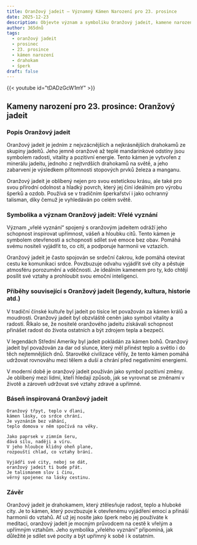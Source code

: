```yaml
---
title: Oranžový jadeit – Významný Kámen Narození pro 23. prosince
date: 2025-12-23
description: Objevte význam a symboliku Oranžový jadeit, kamene narození pro 23. prosince, který symbolizuje Vřelé vyznání. Přečtěte si legendy a inspirující příběhy.
author: 365dnů
tags:
  - oranžový jadeit
  - prosinec
  - 23. prosince
  - kámen narození
  - drahokam
  - šperk
draft: false
---
```


{{< youtube id="tDADzGcW1mY" >}}

## Kameny narození pro 23. prosince: Oranžový jadeit

### Popis Oranžový jadeit

Oranžový jadeit je jedním z nejvzácnějších a nejkrásnějších drahokamů ze skupiny jadeitů. Jeho jemně oranžové až teplé mandarinkové odstíny jsou symbolem radosti, vitality a pozitivní energie. Tento kámen je vytvořen z minerálu jadeitu, jednoho z nejtvrdších drahokamů na světě, a jeho zabarvení je výsledkem přítomnosti stopových prvků železa a manganu.

Oranžový jadeit je oblíbený nejen pro svou estetickou krásu, ale také pro svou přírodní odolnost a hladký povrch, který jej činí ideálním pro výrobu šperků a ozdob. Používá se v tradičním šperkařství i jako ochranný talisman, díky čemuž je vyhledáván po celém světě.

### Symbolika a význam Oranžový jadeit: Vřelé vyznání

Význam „vřelé vyznání“ spojený s oranžovým jadeitem odráží jeho schopnost inspirovat upřímnost, vášeň a hloubku citů. Tento kámen je symbolem otevřenosti a schopnosti sdílet své emoce bez obav. Pomáhá svému nositeli vyjádřit to, co cítí, a podporuje harmonii ve vztazích.

Oranžový jadeit je často spojován se srdeční čakrou, kde pomáhá otevírat cestu ke komunikaci srdce. Povzbuzuje odvahu vyjádřit své city a pěstuje atmosféru porozumění a vděčnosti. Je ideálním kamenem pro ty, kdo chtějí posílit své vztahy a prohloubit svou emoční inteligenci.

### Příběhy související s Oranžový jadeit (legendy, kultura, historie atd.)

V tradiční čínské kultuře byl jadeit po tisíce let považován za kámen králů a moudrosti. Oranžový jadeit byl obzvláště ceněn jako symbol vitality a radosti. Říkalo se, že nositelé oranžového jadeitu získávali schopnost přinášet radost do života ostatních a být zdrojem tepla a bezpečí.

V legendách Střední Ameriky byl jadeit pokládán za kámen bohů. Oranžový jadeit byl považován za dar od slunce, který měl přinést teplo a světlo i do těch nejtemnějších dnů. Starověké civilizace věřily, že tento kámen pomáhá udržovat rovnováhu mezi tělem a duší a chrání před negativními energiemi.

V moderní době je oranžový jadeit používán jako symbol pozitivní změny. Je oblíbený mezi lidmi, kteří hledají způsob, jak se vyrovnat se změnami v životě a zároveň udržovat své vztahy zdravé a upřímné.

### Báseň inspirovaná Oranžový jadeit

```
Oranžový třpyt, teplo v dlani,  
kámen lásky, co srdce chrání.  
Je vyznáním bez váhání,  
teplo domova v něm spočívá na věky.

Jako paprsek v zimním šeru,  
dává sílu, naději a víru.  
V jeho hloubce klidný oheň plane,  
rozpouští chlad, co vztahy brání.

Vyjádři své city, neboj se dát,  
oranžový jadeit ti bude přát.  
Je talismanem slov i činu,  
věrný spojenec na lásky cestinu.
```

### Závěr

Oranžový jadeit je drahokamem, který ztělesňuje radost, teplo a hluboké city. Je to kámen, který povzbuzuje k otevřenému vyjádření emocí a přináší harmonii do vztahů. Ať už jej nosíte jako šperk nebo jej používáte k meditaci, oranžový jadeit je mocným průvodcem na cestě k vřelým a upřímným vztahům. Jeho symbolika „vřelého vyznání“ připomíná, jak důležité je sdílet své pocity a být upřímný k sobě i k ostatním.